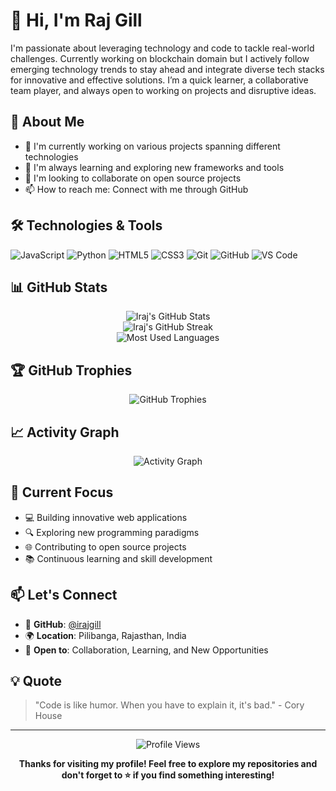 # 👋 Hi, I'm Raj Gill

I'm passionate about leveraging technology and code to tackle real-world challenges. Currently working on blockchain domain but I actively follow emerging technology trends to stay ahead and integrate diverse tech stacks for innovative and effective solutions. I’m a quick learner, a collaborative team player, and always open to working on projects and disruptive ideas.

## 🚀 About Me

- 🔭 I'm currently working on various projects spanning different technologies
- 🌱 I'm always learning and exploring new frameworks and tools
- 👯 I'm looking to collaborate on open source projects
- 📫 How to reach me: Connect with me through GitHub

## 🛠️ Technologies & Tools

![JavaScript](https://img.shields.io/badge/-JavaScript-F7DF1E?style=flat-square&logo=javascript&logoColor=black)
![Python](https://img.shields.io/badge/-Python-3776AB?style=flat-square&logo=python&logoColor=white)
![HTML5](https://img.shields.io/badge/-HTML5-E34F26?style=flat-square&logo=html5&logoColor=white)
![CSS3](https://img.shields.io/badge/-CSS3-1572B6?style=flat-square&logo=css3&logoColor=white)
![Git](https://img.shields.io/badge/-Git-F05032?style=flat-square&logo=git&logoColor=white)
![GitHub](https://img.shields.io/badge/-GitHub-181717?style=flat-square&logo=github&logoColor=white)
![VS Code](https://img.shields.io/badge/-VS%20Code-007ACC?style=flat-square&logo=visual-studio-code&logoColor=white)

## 📊 GitHub Stats

<div align="center">
  <img src="https://github-readme-stats.vercel.app/api?username=irajgill&show_icons=true&theme=radical&hide_border=true" alt="Iraj's GitHub Stats" />
</div>

<div align="center">
  <img src="https://github-readme-streak-stats.herokuapp.com/?user=irajgill&theme=radical&hide_border=true" alt="Iraj's GitHub Streak" />
</div>

<div align="center">
  <img src="https://github-readme-stats.vercel.app/api/top-langs/?username=irajgill&layout=compact&theme=radical&hide_border=true" alt="Most Used Languages" />
</div>

## 🏆 GitHub Trophies

<div align="center">
  <img src="https://github-profile-trophy.vercel.app/?username=irajgill&theme=radical&no-frame=true&margin-w=15" alt="GitHub Trophies" />
</div>

## 📈 Activity Graph

<div align="center">
  <img src="https://github-readme-activity-graph.vercel.app/graph?username=irajgill&theme=redical&hide_border=true" alt="Activity Graph" />
</div>

## 🎯 Current Focus

- 💻 Building innovative web applications
- 🔍 Exploring new programming paradigms
- 🌐 Contributing to open source projects
- 📚 Continuous learning and skill development

## 📫 Let's Connect

- 💼 **GitHub**: [@irajgill](https://github.com/irajgill)
- 🌍 **Location**: Pilibanga, Rajasthan, India
- 📧 **Open to**: Collaboration, Learning, and New Opportunities

## 💡 Quote

> "Code is like humor. When you have to explain it, it's bad." - Cory House

---

<div align="center">
  <img src="https://komarev.com/ghpvc/?username=irajgill&color=blueviolet&style=flat-square&label=Profile+Views" alt="Profile Views" />
</div>

<div align="center">
  
  **Thanks for visiting my profile! Feel free to explore my repositories and don't forget to ⭐ if you find something interesting!**
  
</div>
